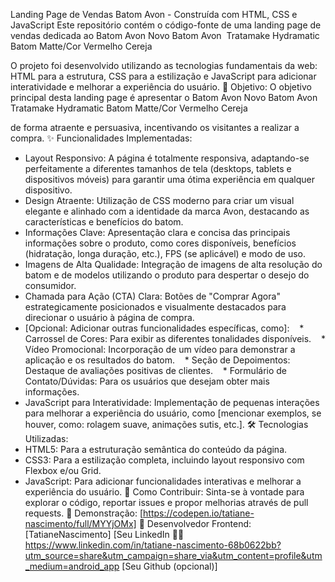 Landing Page de Vendas Batom Avon - Construída com HTML, CSS e JavaScript
Este repositório contém o código-fonte de uma landing page de vendas dedicada ao Batom Avon Novo Batom Avon  Tratamake Hydramatic Batom Matte/Cor Vermelho Cereja 

O projeto foi desenvolvido utilizando as tecnologias fundamentais da web: HTML para a estrutura, CSS para a estilização e JavaScript para adicionar interatividade e melhorar a experiência do usuário.
🎯 Objetivo:
O objetivo principal desta landing page é apresentar o Batom Avon Novo Batom Avon  Tratamake Hydramatic Batom Matte/Cor Vermelho Cereja 

de forma atraente e persuasiva, incentivando os visitantes a realizar a compra.
✨ Funcionalidades Implementadas:
* Layout Responsivo: A página é totalmente responsiva, adaptando-se perfeitamente a diferentes tamanhos de tela (desktops, tablets e dispositivos móveis) para garantir uma ótima experiência em qualquer dispositivo.
* Design Atraente: Utilização de CSS moderno para criar um visual elegante e alinhado com a identidade da marca Avon, destacando as características e benefícios do batom.
* Informações Clave: Apresentação clara e concisa das principais informações sobre o produto, como cores disponíveis, benefícios (hidratação, longa duração, etc.), FPS (se aplicável) e modo de uso.
* Imagens de Alta Qualidade: Integração de imagens de alta resolução do batom e de modelos utilizando o produto para despertar o desejo do consumidor.
* Chamada para Ação (CTA) Clara: Botões de "Comprar Agora" estrategicamente posicionados e visualmente destacados para direcionar o usuário à página de compra.
* [Opcional: Adicionar outras funcionalidades específicas, como]:
   * Carrossel de Cores: Para exibir as diferentes tonalidades disponíveis.
   * Vídeo Promocional: Incorporação de um vídeo para demonstrar a aplicação e os resultados do batom.
   * Seção de Depoimentos: Destaque de avaliações positivas de clientes.
   * Formulário de Contato/Dúvidas: Para os usuários que desejam obter mais informações.
* JavaScript para Interatividade: Implementação de pequenas interações para melhorar a experiência do usuário, como [mencionar exemplos, se houver, como: rolagem suave, animações sutis, etc.].
🛠️ Tecnologias Utilizadas:
* HTML5: Para a estruturação semântica do conteúdo da página.
* CSS3: Para a estilização completa, incluindo layout responsivo com Flexbox e/ou Grid.
* JavaScript: Para adicionar funcionalidades interativas e melhorar a experiência do usuário.
🚀 Como Contribuir:
Sinta-se à vontade para explorar o código, reportar issues e propor melhorias através de pull requests.
👀 Demonstração:
[https://codepen.io/tatiane-nascimento/full/MYYjOMx]
💼 Desenvolvedor Frontend:
[TatianeNascimento]
[Seu LinkedIn 👩‍💻 https://www.linkedin.com/in/tatiane-nascimento-68b0622bb?utm_source=share&utm_campaign=share_via&utm_content=profile&utm_medium=android_app
[Seu Github (opcional)] 


